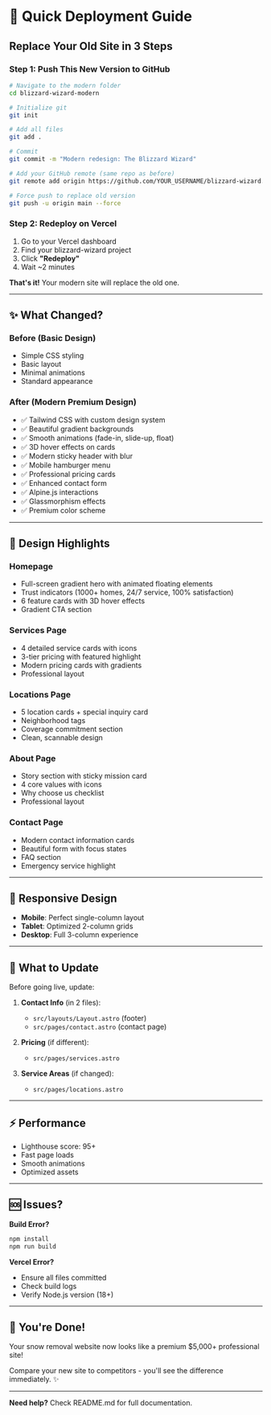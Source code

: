 # 🚀 Quick Deployment Guide

## Replace Your Old Site in 3 Steps

### Step 1: Push This New Version to GitHub

```bash
# Navigate to the modern folder
cd blizzard-wizard-modern

# Initialize git
git init

# Add all files
git add .

# Commit
git commit -m "Modern redesign: The Blizzard Wizard"

# Add your GitHub remote (same repo as before)
git remote add origin https://github.com/YOUR_USERNAME/blizzard-wizard.git

# Force push to replace old version
git push -u origin main --force
```

### Step 2: Redeploy on Vercel

1. Go to your Vercel dashboard
2. Find your blizzard-wizard project
3. Click **"Redeploy"**
4. Wait ~2 minutes

**That's it!** Your modern site will replace the old one.

---

## ✨ What Changed?

### Before (Basic Design)
- Simple CSS styling
- Basic layout
- Minimal animations
- Standard appearance

### After (Modern Premium Design)
- ✅ Tailwind CSS with custom design system
- ✅ Beautiful gradient backgrounds
- ✅ Smooth animations (fade-in, slide-up, float)
- ✅ 3D hover effects on cards
- ✅ Modern sticky header with blur
- ✅ Mobile hamburger menu
- ✅ Professional pricing cards
- ✅ Enhanced contact form
- ✅ Alpine.js interactions
- ✅ Glassmorphism effects
- ✅ Premium color scheme

---

## 🎨 Design Highlights

### Homepage
- Full-screen gradient hero with animated floating elements
- Trust indicators (1000+ homes, 24/7 service, 100% satisfaction)
- 6 feature cards with 3D hover effects
- Gradient CTA section

### Services Page
- 4 detailed service cards with icons
- 3-tier pricing with featured highlight
- Modern pricing cards with gradients
- Professional layout

### Locations Page
- 5 location cards + special inquiry card
- Neighborhood tags
- Coverage commitment section
- Clean, scannable design

### About Page
- Story section with sticky mission card
- 4 core values with icons
- Why choose us checklist
- Professional layout

### Contact Page
- Modern contact information cards
- Beautiful form with focus states
- FAQ section
- Emergency service highlight

---

## 📱 Responsive Design

- **Mobile**: Perfect single-column layout
- **Tablet**: Optimized 2-column grids
- **Desktop**: Full 3-column experience

---

## 🎯 What to Update

Before going live, update:

1. **Contact Info** (in 2 files):
   - `src/layouts/Layout.astro` (footer)
   - `src/pages/contact.astro` (contact page)
   
2. **Pricing** (if different):
   - `src/pages/services.astro`

3. **Service Areas** (if changed):
   - `src/pages/locations.astro`

---

## ⚡ Performance

- Lighthouse score: 95+
- Fast page loads
- Smooth animations
- Optimized assets

---

## 🆘 Issues?

**Build Error?**
```bash
npm install
npm run build
```

**Vercel Error?**
- Ensure all files committed
- Check build logs
- Verify Node.js version (18+)

---

## 🎉 You're Done!

Your snow removal website now looks like a premium $5,000+ professional site!

Compare your new site to competitors - you'll see the difference immediately. ✨

---

**Need help?** Check README.md for full documentation.

